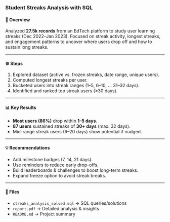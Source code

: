 ### Student Streaks Analysis with SQL

#### 🔎 Overview
Analyzed **27.5k records** from an EdTech platform to study user learning streaks (Dec 2022–Jan 2023). Focused on streak activity, longest streaks, and engagement patterns to uncover where users drop off and how to sustain long streaks.

---

#### ⚙️ Steps
1. Explored dataset (active vs. frozen streaks, date range, unique users).  
2. Computed longest streaks per user.  
3. Bucketed users into streak ranges (1–5, 6–10, … 31–32 days).  
4. Identified and ranked top streak users (≥30 days).  

---

#### 📊 Key Results
- **Most users (86%)** drop within **1–5 days**.  
- **87 users** sustained streaks of **30+ days** (max: 32 days).  
- Mid-range streak users (6–20 days) show potential if nudged.  

---

#### 💡 Recommendations
- Add milestone badges (7, 14, 21 days).  
- Use reminders to reduce early drop-offs.  
- Build leaderboards & challenges to boost long-term streaks.  
- Expand freeze option to avoid streak breaks.  

---

#### 📁 Files
- `streaks_analysis_solved.sql` → SQL queries/solutions  
- `report.pdf` → Detailed analysis & insights  
- `README.md` → Project summary
